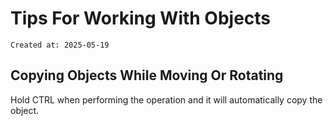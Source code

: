 # Tips For Working With Objects

```
Created at: 2025-05-19
```

## Copying Objects While Moving Or Rotating

Hold CTRL when performing the operation and it will automatically copy the
object.
